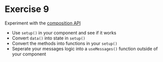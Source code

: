 # Exercise 9

Experiment with the [composition API](https://composition-api.vuejs.org/)

- Use `setup()` in your component and see if it works
- Convert `data()` into state in `setup()`
- Convert the methods into functions in your `setup()`
- Seperate your messages logic into a `useMessages()` function outside of your component

